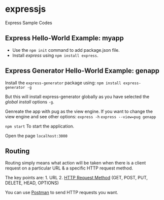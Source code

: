 # expressjs
Express Sample Codes

Express Hello-World Example: myapp
---
* Use the `npm init` command to add package.json file.
* Install *express* using `npm install express`.

Express Generator Hello-World Example: genapp
---
Install the `express-generator` package using: `npm install express-generator -g`

But this will install express-generator globally as you have selected the *global install* options `-g`.

Genreate the app with pug as the view engine. If you want to change the view engine and see other options: `express -h`
`express --view=pug genapp`

`npm start` To start the application.

Open the page `localhost:3000`

Routing
---
Routing simply means what action will be taken when there is a client request on a particular URL & 
a specific HTTP request method.

The key points are:
    1. URL
    2. [HTTP Request Method](https://en.wikipedia.org/wiki/Hypertext_Transfer_Protocol#Request_methods) (GET, POST, PUT, DELETE, HEAD, OPTIONS)
   
You can use [Postman](https://www.getpostman.com/apps) to send HTTP requests you want.

